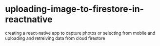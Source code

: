 # uploading-image-to-firestore-in-reactnative
creating a react-native app to capture photos or selecting from mobile and uploading and retreiving data from cloud firestore
